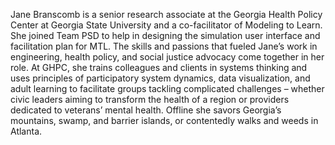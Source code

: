 Jane Branscomb is a senior research associate at the Georgia Health Policy Center at Georgia State University and a co-facilitator of Modeling to Learn. She joined Team PSD to help in designing the simulation user interface and facilitation plan for MTL. The skills and passions that fueled Jane’s work in engineering, health policy, and social justice advocacy come together in her role. At GHPC, she trains colleagues and clients in systems thinking and uses principles of participatory system dynamics, data visualization, and adult learning to facilitate groups tackling complicated challenges – whether civic leaders aiming to transform the health of a region or providers dedicated to veterans’ mental health. Offline she savors Georgia’s mountains, swamp, and barrier islands, or contentedly walks and weeds in Atlanta.
